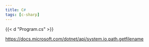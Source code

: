 ```yaml
---
title: C#
tags: [c-sharp]
---
```


{{< d "Program.cs" >}}

<https://docs.microsoft.com/dotnet/api/system.io.path.getfilename>
